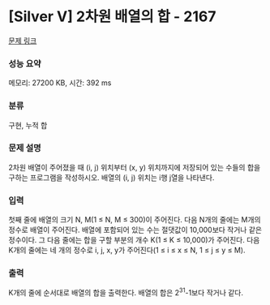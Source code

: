# [Silver V] 2차원 배열의 합 - 2167 

[문제 링크](https://www.acmicpc.net/problem/2167) 

### 성능 요약

메모리: 27200 KB, 시간: 392 ms

### 분류

구현, 누적 합

### 문제 설명

<p>2차원 배열이 주어졌을 때 (i, j) 위치부터 (x, y) 위치까지에 저장되어 있는 수들의 합을 구하는 프로그램을 작성하시오. 배열의 (i, j) 위치는 i행 j열을 나타낸다.</p>

### 입력 

 <p>첫째 줄에 배열의 크기 N, M(1 ≤ N, M ≤ 300)이 주어진다. 다음 N개의 줄에는 M개의 정수로 배열이 주어진다. 배열에 포함되어 있는 수는 절댓값이 10,000보다 작거나 같은 정수이다. 그 다음 줄에는 합을 구할 부분의 개수 K(1 ≤ K ≤ 10,000)가 주어진다. 다음 K개의 줄에는 네 개의 정수로 i, j, x, y가 주어진다(1 ≤ i ≤ x ≤ N, 1 ≤ j ≤ y ≤ M).</p>

### 출력 

 <p>K개의 줄에 순서대로 배열의 합을 출력한다. 배열의 합은 2<sup>31</sup>-1보다 작거나 같다.</p>

